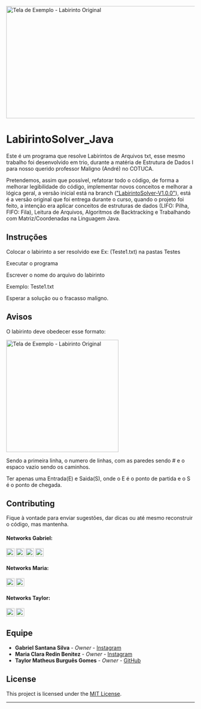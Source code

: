 [<div align=left><img alt="Tela de Exemplo - Labirinto Original" src="https://user-images.githubusercontent.com/53992405/169705226-1ae01f20-c97c-46ca-ae0b-a62c72531202.png" height="300" width="700"/> </div>][labirinto_1]

# LabirintoSolver_Java

Este é um programa que resolve Labirintos de Arquivos txt, esse mesmo trabalho foi desenvolvido em trio, durante a matéria de Estrutura de Dados I para nosso querido professor Maligno (André) no COTUCA.

Pretendemos, assim que possível, refatorar todo o código, de forma a melhorar legibilidade do código, implementar novos conceitos e melhorar a lógica geral, a versão inicial está na branch (["LabirintoSolver-V1.0.0"][initialbranch]), está é a versão original que foi entrega durante o curso, quando o projeto foi feito, a intenção era aplicar conceitos de estruturas de dados (LIFO: Pilha, FIFO: Fila), Leitura de Arquivos, Algoritmos de Backtracking e Trabalhando com Matriz/Coordenadas na Linguagem Java.

## Instruções

Colocar o labirinto a ser resolvido exe Ex: (Teste1.txt) na pastas Testes

Executar o programa

Escrever o nome do arquivo do labirinto

Exemplo: Teste1.txt

Esperar a solução ou o fracasso maligno.

## Avisos

O labirinto deve obedecer esse formato:

[<div align=left><img alt="Tela de Exemplo - Labirinto Original" src="https://user-images.githubusercontent.com/53992405/169706266-724e2a27-54f2-4550-b677-b336b8f74b31.png" height="300" width="300"/> </div>][labirinto_2]

Sendo a primeira linha, o numero de linhas, com as paredes sendo # e o espaco vazio sendo os caminhos.

Ter apenas uma Entrada(E) e Saida(S), onde o E é o ponto de partida e o S é o ponto de chegada.

## Contributing

Fique à vontade para enviar sugestões, dar dicas ou até mesmo reconstruir o código, mas mantenha.

#### Networks Gabriel:

[<img alt="GitHub followers Gabriel" src="https://img.shields.io/github/followers/PuniGC?label=Follow&style=social" height="22" title="Follow me"/>][github]
[<img alt="Instagram Gabriel" src="https://img.shields.io/badge/Instagram-E4405F?style=for-the-badge&logo=instagram&logoColor=white&link=instagram.com/gabrielsants_dev/" height="22" />](https://www.instagram.com/gabrielsants_dev/)
[<img alt="Mail to Gabriel" src="https://img.shields.io/badge/-Gmail-c14438?style=flat&logo=Gmail&logoColor=white" height="22" title="gabriel04.ok@gmail.com" />][email]
[<img alt="Linkedin Gabriel" src="https://img.shields.io/badge/-LinkedIn-blue?style=flat-square&logo=Linkedin&logoColor=white&link=https://www.linkedin.com/in/gabriel-santana-silva-1205461a3/" height="22" />][linkedin]

#### Networks Maria:

[<img alt="GitHub followers Maria" src="https://img.shields.io/github/followers/mariaxuxu?label=Follow&style=social" height="22" title="Follow me"/>](https://github.com/mariaxuxu)
[<img alt="Instagram Maria" src="https://img.shields.io/badge/Instagram-E4405F?style=for-the-badge&logo=instagram&logoColor=white&link=instagram.com/https.mariiax/" height="22" />](https://www.instagram.com/https.mariiax/)

#### Networks Taylor:

[<img alt="GitHub followers Taylor" src="https://img.shields.io/github/followers/taylorburgues?label=Follow&style=social" height="22" title="Follow me"/>](https://github.com/taylorburgues)
[<img alt="Instagram Taylor" src="https://img.shields.io/badge/Instagram-E4405F?style=for-the-badge&logo=instagram&logoColor=white&link=instagram.com/theo_burgues/" height="22" />](https://www.instagram.com/theo_burgues/)

## Equipe

* **Gabriel Santana Silva** - *Owner* - [Instagram](https://www.instagram.com/gabrielsants_dev/)
* **Maria Clara Redin Benitez** - *Owner* - [Instagram](https://www.instagram.com/https.mariiax/)
* **Taylor Matheus Burguês Gomes** - *Owner* - [GitHub](https://github.com/taylorburgues)

## License

This project is licensed under the [MIT License][license].

---
[github]: https://github.com/PuniGC
[linkedin]: https://www.linkedin.com/in/gabriel-santana-silva-1205461a3/
[email]: mailto:gabriel04.ok@gmail.com
[discord]: https://discords.com/bio/p/punidc
[license]: LICENSE
[labirinto_1]: https://user-images.githubusercontent.com/53992405/169705226-1ae01f20-c97c-46ca-ae0b-a62c72531202.png
[labirinto_2]: https://user-images.githubusercontent.com/53992405/169706266-724e2a27-54f2-4550-b677-b336b8f74b31.png
[initialbranch]: https://github.com/PuniGC/LabirintoSolver_Java/tree/LabirintoSolver-V1.0.0
